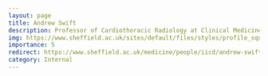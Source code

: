 ```yaml
---
layout: page
title: Andrew Swift
description: Professor of Cardiothoracic Radiology at Clinical Medicine, School of Medicine and Population Health
img: https://www.sheffield.ac.uk/sites/default/files/styles/profile_square_lg_1x/public/2024-01/AndySwift.jpg?h=8432dcea&itok=TZAdbhB3
importance: 5
redirect: https://www.sheffield.ac.uk/medicine/people/iicd/andrew-swift
category: Internal
---
```

